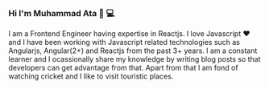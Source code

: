 ### Hi I'm Muhammad Ata 👋 :computer:
I am a Frontend Engineer having expertise in Reactjs. I love Javascript :heart: and I have been working with Javascript related technologies such as Angularjs, Angular(2+) and Reactjs from the past 3+ years. I am a constant learner and I ocassionally share my knowledge by writing blog posts so that developers can get advantage from that. Apart from that I am fond of watching cricket and I like to visit touristic places.

<!--
**m-ata/m-ata** is a ✨ _special_ ✨ repository because its `README.md` (this file) appears on your GitHub profile.

Here are some ideas to get you started:

- 🔭 I’m currently working on ...
- 🌱 I’m currently learning ...
- 👯 I’m looking to collaborate on ...
- 🤔 I’m looking for help with ...
- 💬 Ask me about ...
- 📫 How to reach me: ...
- 😄 Pronouns: ...
- ⚡ Fun fact: ...
-->
